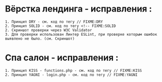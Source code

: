 # Вёрстка лендинга - исправления :
    1. Принцип DRY - см. код по тегу // FIXME:DRY
    2. Принцип SOLID - см. код по тегу <!-- FIXME:SOLID
    2. Скриншот проверки через W3C Validator
    3. Для проверки использован Линтер ESLint, при проверке которым ошибок выявлено не было. (см. Скриншот)

# Спа салон - исправления :
    1. Принцип KISS - functions.php - см. код по тегу // FIXME:KISS
    2. Принцип YAGNI - login.php - см. код по тегу // FIXME:YAGNI
